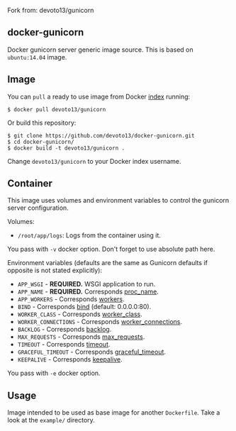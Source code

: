 Fork from: devoto13/gunicorn

docker-gunicorn
---------------

Docker gunicorn server generic image source. This is based on `ubuntu:14.04` image.

Image
-----

You can `pull` a ready to use image from Docker
[index](https://index.docker.io/u/devoto13/) running:

```
$ docker pull devoto13/gunicorn
```

Or build this repository:

```
$ git clone https://github.com/devoto13/docker-gunicorn.git
$ cd docker-gunicorn/
$ docker build -t devoto13/gunicorn .
```

Change `devoto13/gunicorn` to your Docker index username.

Container
---------

This image uses volumes and environment variables to control the gunicorn server
configuration.

Volumes:

* `/root/app/logs`: Logs from the container using it.

You pass with `-v` docker option. Don't forget to use absolute path here.

Environment variables (defaults are the same as Gunicorn defaults if opposite is not stated explicitly):

* `APP_WSGI` - **REQUIRED.** WSGI application to run.
* `APP_NAME` - **REQUIRED.** Corresponds [proc_name](http://docs.gunicorn.org/en/latest/settings.html#proc-name).
* `APP_WORKERS` - Corresponds [workers](http://docs.gunicorn.org/en/latest/settings.html#workers).
* `BIND` - Corresponds [bind](http://docs.gunicorn.org/en/latest/settings.html#bind) (default: 0.0.0.0:80).
* `WORKER_CLASS` - Corresponds [worker_class](http://docs.gunicorn.org/en/latest/settings.html#worker-class).
* `WORKER_CONNECTIONS` - Corresponds [worker_connections](http://docs.gunicorn.org/en/latest/settings.html#worker-connections).
* `BACKLOG` - Corresponds [backlog](http://docs.gunicorn.org/en/latest/settings.html#backlog).
* `MAX_REQUESTS` - Corresponds [max_requests](http://docs.gunicorn.org/en/latest/settings.html#max-requests).
* `TIMEOUT` - Corresponds [timeout](http://docs.gunicorn.org/en/latest/settings.html#timeout).
* `GRACEFUL_TIMEOUT` - Corresponds [graceful_timeout](http://docs.gunicorn.org/en/latest/settings.html#graceful-timeout).
* `KEEPALIVE` - Corresponds [keepalive](http://docs.gunicorn.org/en/latest/settings.html#keepalive).

You pass with `-e` docker option.

Usage
-----

Image intended to be used as base image for another `Dockerfile`. Take a look at the `example/` directory.
